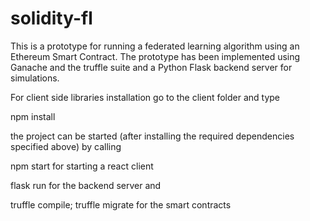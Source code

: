 # solidity-fl


This is a prototype for running a federated learning algorithm using an Ethereum Smart Contract. The prototype has been implemented using Ganache and the truffle suite and a Python Flask backend server for simulations.

For client side libraries installation go to the client folder and type

npm install 

the project can be started (after installing the required dependencies specified above) by calling

npm start for starting a react client

flask run for the backend server and

truffle compile; truffle migrate for the smart contracts


